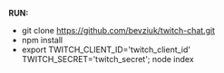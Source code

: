 **RUN:**

- git clone https://github.com/bevziuk/twitch-chat.git
- npm install
- export TWITCH_CLIENT_ID='twitch_client_id' TWITCH_SECRET='twitch_secret'; node index

